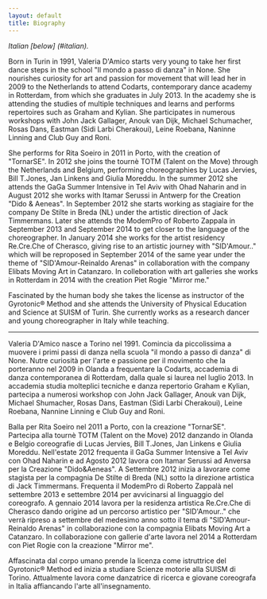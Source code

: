 ```yaml
---
layout: default
title: Biography
---
```


_Italian [below] (#italian)._

Born in Turin in 1991, Valeria D'Amico starts very young to take her
first dance steps in the school "Il mondo a passo di danza" in None. She
nourishes curiosity for art and passion for movement that will lead her in 2009
to the Netherlands to attend Codarts, contemporary dance academy in Rotterdam,
from which she graduates in July 2013. In the academy she is attending the
studies of multiple techniques and learns and performs repertoires such as
Graham and Kylian. She participates in numerous workshops with John Jack
Gallager, Anouk van Dijk, Michael Schumacher, Rosas Dans, Eastman (Sidi Larbi
Cherakoui), Leine Roebana, Naninne Linning and Club Guy and Roni.

She performs for Rita Soeiro in 2011 in Porto, with the creation of "TornarSE".
In 2012 she joins the tournè TOTM (Talent on the Move) through the
Netherlands and Belgium, performing choreographies by Lucas Jervies, Bill
T.Jones, Jan Linkens and Giulia Moreddu. In the summer 2012 she attends the
GaGa Summer Intensive in Tel Aviv with Ohad Naharin and in August 2012 she
works with Itamar Serussi in Antwerp for the Creation "Dido & Aeneas". In
September 2012 she starts working as stagiaire for the company De Stilte in
Breda (NL) under the artistic direction of Jack Timmermans. Later she attends
the ModemPro of Roberto Zappala in September 2013 and September 2014 to get
closer to the language of the choreographer. In January 2014 she works for the
artist residency Re.Cre.Che of Cherasco, giving rise to an artistic journey
with "SID'Amour.." which will be reproposed in September 2014 of the same year
under the theme of "SID'Amour-Reinaldo Arenas" in collaboration with the
company Elibats Moving Art in Catanzaro. In colleboration with art galleries she
works in Rotterdam in 2014 with the creation Piet Rogie "Mirror me."

Fascinated by the human body she takes the license as instructor of the
Gyrotonic® Method and she attends the University of Physical Education and
Science at SUISM of Turin. She currently works as a research dancer and young
choreographer in Italy while teaching.

---

<a name="italian"></a>

Valeria D'Amico nasce a Torino nel 1991. Comincia da piccolissima a muovere i
primi passi di danza nella scuola "il mondo a passo di danza" di None. Nutre
curiosità per l'arte e passione per il movimento che la porteranno nel 2009 in
Olanda a frequentare la Codarts, accademia di danza contemporanea di Rotterdam,
dalla quale si laurea nel luglio 2013. In accademia studia molteplici tecniche
e danza repertorio Graham e Kylian, partecipa a numerosi workshop con John Jack
Gallager, Anouk van Dijk, Michael Shumacher, Rosas Dans, Eastman (Sidi Larbi
Cherakoui), Leine Roebana, Nannine Linning e Club Guy and Roni.

Balla per Rita Soeiro nel 2011 a Porto, con la creazione "TornarSE".
Partecipa alla tournè TOTM (Talent on the Move) 2012 danzando in Olanda e
Belgio coreografie di Lucas Jervies, Bill T.Jones, Jan Linkens e Giulia
Moreddu. Nell'estate 2012 frequenta il GaGa Summer Intensive a Tel Aviv con
Ohad Naharin e ad Agosto 2012 lavora con Itamar Serussi ad Anversa per la
Creazione "Dido&Aeneas". A Settembre 2012 inizia a lavorare come stagista per
la compagnia De Stilte di Breda (NL) sotto la direzione artistica di Jack
Timmermans. Frequenta il ModemPro di Roberto Zappalà nel settembre 2013 e
settembre 2014 per avvicinarsi al linguaggio del coreografo. A gennaio 2014
lavora per la residenza artistica Re.Cre.Che di Cherasco dando origine ad un
percorso artistico per "SID'Amour.." che verrà ripreso a settembre del
medesimo anno sotto il tema di "SID'Amour-Reinaldo Arenas" in collaborazione
con la compagnia Elibats Moving Art a Catanzaro. In collaborazione con gallerie
d'arte lavora nel 2014 a Rotterdam con Piet Rogie con la creazione "Mirror
me".

Affascinata dal corpo umano prende la licenza come istruttrice del Gyrotonic®
Method ed inizia a studiare Scienze motorie alla SUISM di Torino. Attualmente
lavora come danzatrice di ricerca e giovane coreografa in Italia affiancando
l'arte all'insegnamento.
